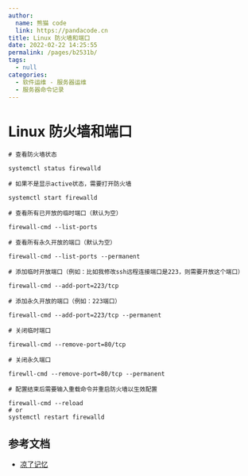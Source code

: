 ```yaml
---
author: 
  name: 熊猫 code
  link: https://pandacode.cn
title: Linux 防火墙和端口
date: 2022-02-22 14:25:55
permalink: /pages/b2531b/
tags: 
  - null
categories: 
  - 软件运维 - 服务器运维
  - 服务器命令记录
---
```

# Linux 防火墙和端口

```shell
# 查看防火墙状态

systemctl status firewalld

# 如果不是显示active状态，需要打开防火墙

systemctl start firewalld

# 查看所有已开放的临时端口（默认为空）

firewall-cmd --list-ports

# 查看所有永久开放的端口（默认为空）

firewall-cmd --list-ports --permanent

# 添加临时开放端口（例如：比如我修改ssh远程连接端口是223，则需要开放这个端口）

firewall-cmd --add-port=223/tcp

# 添加永久开放的端口（例如：223端口）

firewall-cmd --add-port=223/tcp --permanent

# 关闭临时端口

firewall-cmd --remove-port=80/tcp

# 关闭永久端口

firewll-cmd --remove-port=80/tcp --permanent

# 配置结束后需要输入重载命令并重启防火墙以生效配置

firewall-cmd --reload
# or
systemctl restart firewalld
```

## 参考文档

- [凉了记忆](https://www.cnblogs.com/ketoli/p/15111625.html)